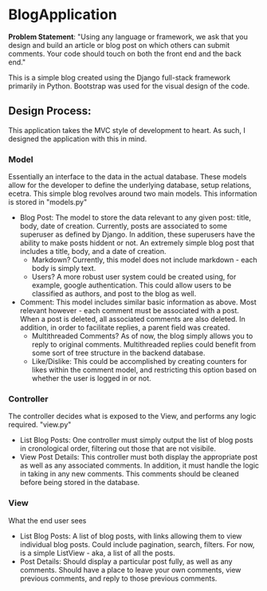 # BlogApplication

**Problem Statement**: "Using any language or framework, we ask that you design and build an article or blog post on which others can submit comments. Your code should touch on both the front end and the back end."

This is a simple blog created using the Django full-stack framework primarily in Python. Bootstrap was used for the visual design of the code.


## Design Process:
This application takes the MVC style of development to heart. As such, I designed the application with this in mind.

### Model

Essentially an interface to the data in the actual database. These models allow for the developer to define the underlying database, setup relations, ecetra. This simple blog revolves around two main models. This information is stored in "models.py"

- Blog Post: The model to store the data relevant to any given post: title, body, date of creation. Currently, posts are associated to some superuser as defined by Django. In addition, these superusers have the ability to make posts hiddent or not. An extremely simple blog post that includes a title, body, and a date of creation.
  - Markdown? Currently, this model does not include markdown - each body is simply text.
  - Users? A more robust user system could be created using, for example, google authentication. This could allow users to be classified as authors, and post to the blog as well. 
- Comment: This model includes similar basic information as above. Most relevant however - each comment must be associated with a post. When a post is deleted, all associated comments are also deleted. In addition, in order to facilitate replies, a parent field was created.
  - Multithreaded Comments? As of now, the blog simply allows you to reply to original comments. Multithreaded replies could benefit from some sort of tree structure in the backend database.
  - Like/Dislike: This could be accomplished by creating counters for likes within the comment model, and restricting this option based on whether the user is logged in or not. 

### Controller

The controller decides what is exposed to the View, and performs any logic required. "view.py"

- List Blog Posts: One controller must simply output the list of blog posts in cronological order, filtering out those that are not visibile.
- View Post Details: This controller must both display the appropriate post as well as any associated comments. In addition, it must handle the logic in taking in any new comments. This comments should be cleaned before being stored in the database.

### View

What the end user sees

- List Blog Posts: A list of blog posts, with links allowing them to view individual blog posts. Could include pagination, search, filters. For now, is a simple ListView - aka, a list of all the posts.
- Post Details: Should display a particular post fully, as well as any comments. Should have a place to leave your own comments, view previous comments, and reply to those previous comments.
